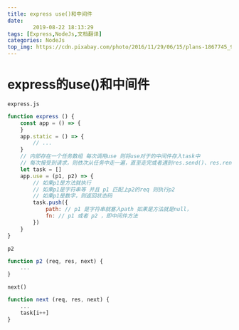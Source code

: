 ```yaml
---
title: express use()和中间件
date: 
        2019-08-22 18:13:29
tags: [Express,NodeJs,文档翻译]
categories: NodeJs
top_img: https://cdn.pixabay.com/photo/2016/11/29/06/15/plans-1867745_960_720.jpg
---
```

# express的use()和中间件
`express.js`
```javascript
function express () {
	const app = () => {
	}
	app.static = () => {
		// ...
	}
	// 内部存在一个任务数组 每次调用use 则将use对于的中间件存入task中
	// 每次接受到请求，则依次从任务中走一遍，直至走完或者遇到res.send()、res.render()、res.end()等
	let task = []
	app.use = (p1, p2) => {
		// 如果p1是方法就执行
		// 如果p1是字符串等 并且 p1 匹配上p2的req 则执行p2
		// 如果p1是数字，则返回状态码
		task.push({
			path: // p1 是字符串就塞入path 如果是方法就是null，
			fn: // p1 或者 p2 ，即中间件方法
		})
	}
}
```
`p2`
```javascript
function p2 (req, res, next) {
	...
}
```

`next()`
```javascript
function next (req, res, next) {
	...
	task[i++]
}
```
